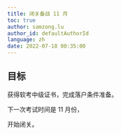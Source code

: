 ```yaml
---
title: 闭关备战 11 月
toc: true
author: samzong.lu
author_id: defaultAuthorId
language: zh
date: 2022-07-18 00:35:00
---
```

## 目标

获得软考中级证书，完成落户条件准备。

下一次考试时间是 11 月份，

开始闭关。

